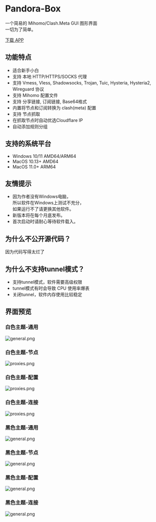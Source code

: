 # Pandora-Box
一个简易的 Mihomo/Clash.Meta GUI 图形界面
<br>
一切为了简单。

[下载 APP](https://github.com/snakem982/Pandora-Box/releases)

## 功能特点

- 适合新手小白
- 支持 本地 HTTP/HTTPS/SOCKS 代理
- 支持 Vmess, Vless, Shadowsocks, Trojan, Tuic, Hysteria, Hysteria2, Wireguard 协议
- 支持 Mihomo 配置文件
- 支持 分享链接, 订阅链接, Base64格式
- 内置将节点和订阅转换为 clash(meta) 配置
- 支持 节点抓取
- 在抓取节点时自动优选Cloudflare IP
- 自动添加规则分组

##  支持的系统平台
- Windows 10/11 AMD64/ARM64
- MacOS 10.13+ AMD64
- MacOS 11.0+ ARM64

## 友情提示
- 因为作者没有Windows电脑，<br>所以软件在Windows上测试不充分，<br>如果运行不了请更换其他软件。
- 新版本将在每个月底发布。
- 首次启动时请耐心等待软件载入。

## 为什么不公开源代码？
因为代码写得太烂了

## 为什么不支持tunnel模式？
- 支持tunnel模式，软件需要高级权限
- tunnel模式有时会导致 CPU 使用率爆表
- 关闭tunnel，软件内存使用比较稳定

## 界面预览
### 白色主题-通用
![general.png](img%2F1.png)
### 白色主题-节点
![proxies.png](img%2F2.png)
### 白色主题-配置
![proxies.png](img%2F3.png)
### 白色主题-连接
![proxies.png](img%2F4.png)
### 黑色主题-通用
![general.png](img%2Fdark1.png)
### 黑色主题-节点
![general.png](img%2Fdark2.png)
### 黑色主题-配置
![general.png](img%2Fdark3.png)
### 黑色主题-连接
![general.png](img%2Fdark4.png)
